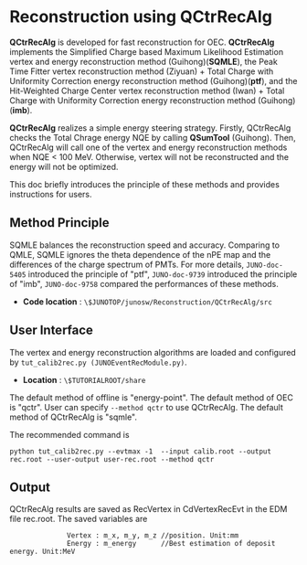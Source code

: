 # Reconstruction using QCtrRecAlg

**QCtrRecAlg** is developed for fast reconstruction for OEC.
**QCtrRecAlg** implements the Simplified Charge based Maximum Likelihood Estimation vertex and energy reconstruction method (Guihong)(**SQMLE**),
the Peak Time Fitter vertex reconstruction method (Ziyuan)  + Total Charge with Uniformity Correction energy reconstruction method (Guihong)(**ptf**), 
and the Hit-Weighted Charge Center vertex reconstruction method (Iwan) + Total Charge with Uniformity Correction energy reconstruction method (Guihong)(**imb**). 

**QCtrRecAlg** realizes a simple energy steering strategy. Firstly, QCtrRecAlg checks the Total Chrage energy NQE by calling **QSumTool** (Guihong). Then, QCtrRecAlg will call one of the vertex and energy reconstruction methods when NQE < 100 MeV. Otherwise, vertex will not be reconstructed and the energy will not be optimized.

This doc briefly introduces the principle of these methods and provides instructions for users.


## Method Principle
SQMLE balances the reconstruction speed and accuracy. Comparing to QMLE, SQMLE ignores the theta dependence of the nPE map and the differences of the charge spectrum of PMTs.
For more details, `JUNO-doc-5405` introduced the principle of "ptf", `JUNO-doc-9739` introduced the principle of "imb", `JUNO-doc-9758` compared the performances of these methods.

* **Code location** : `\$JUNOTOP/junosw/Reconstruction/QCtrRecAlg/src`


## User Interface
The vertex and energy reconstruction algorithms are loaded and configured by `tut_calib2rec.py (JUNOEventRecModule.py)`.
* **Location** : `\$TUTORIALROOT/share`

The default method of offline is "energy-point". The default method of OEC is "qctr". User can specify `--method qctr` to use QCtrRecAlg. The default method of QCtrRecAlg is "sqmle". 

The recommended command is 
```
python tut_calib2rec.py --evtmax -1  --input calib.root --output rec.root --user-output user-rec.root --method qctr

```



## Output
QCtrRecAlg results are saved as RecVertex in CdVertexRecEvt in the EDM file rec.root. The saved variables are
```
              Vertex : m_x, m_y, m_z //position. Unit:mm
              Energy : m_energy      //Best estimation of deposit energy. Unit:MeV
        
```



